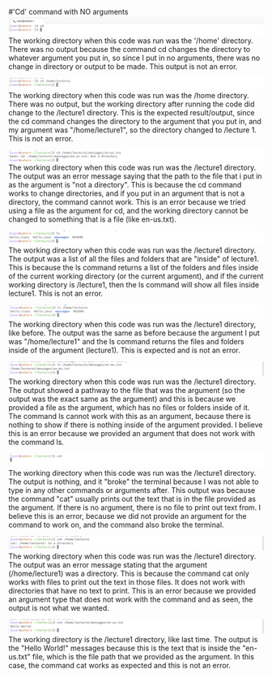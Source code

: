 #'Cd' command with NO arguments
![Image](LabReport1.jpg)
The working directory when this code was run was the '/home' directory. 
There was no output because the command cd changes the directory to whatever argument you put in, so since I put in no arguments, there was no change in directory or output to be made. 
This output is not an error.


![Image](LabReport2.jpg)
The working directory when this code was run was the /home directory. There was no output, but the working directory after running the code did change to the /lecture1 directory. This is the expected result/output, since the cd command changes the directory to the argument that you put in, and my argument was "/home/lecture1", so the directory changed to /lecture 1. This is not an error. 

![Image](LabReport3.jpg)
The working directory when this code was run was the /lecture1 directory. The output was an error message saying that the path to the file that i put in as the argument is "not a directory". This is because the cd command works to change directories, and if you put in an argument that is not a directory, the command cannot work. This is an error because we tried using a file as the argument for cd, and the working directory cannot be changed to something that is a file (like en-us.txt). 

![Image](LabReport4.jpg)
The working directory when this code was run was the /lecture1 directory. The output was a list of all the files and folders that are "inside" of lecture1. This is because the ls command returns a list of the folders and files inside of the current working directory (or the current argument), and if the current working directory is /lecture1, then the ls command will show all files inside lecture1. This is not an error. 

![Image](LabReport5.jpg)
The working directory when this code was run was the /lecture1 directory, like before. The output was the same as before because the argument I put was "/home/lecture1" and the ls command returns the files and folders inside of the argument (lecture1). This is expected and is not an error. 

![Image](LabReport6.jpg)
The working directory when this code was run was the /lecture1 directory. The output showed a pathway to the file that was the argument (so the output was the exact same as the argument) and this is because we provided a file as the argument, which has no files or folders inside of it. The command ls cannot work with this as an argument, because there is nothing to show if there is nothing inside of the argument provided. I believe this is an error because we provided an argument that does not work with the command ls. 

![Image](LabReport7.jpg)
The working directory when this code was run was the /lecture1 directory. The output is nothing, and it "broke" the terminal because I was not able to type in any other commands or arguments after. This output was because the command "cat" usually prints out the text that is in the file provided as the argument. If there is no argument, there is no file to print out text from. I believe this is an error, because we did not provide an argument for the command to work on, and the command also broke the terminal. 

![Image](LabReport8.jpg)
The working directory when this code was run was the /lecture1 directory. The output was an error message stating that the argument (/home/lecture1) was a directory. This is because the command cat only works with files to print out the text in those files. It does not work with directories that have no text to print. This is an error because we provided an argument type that does not work with the command and as seen, the output is not what we wanted. 

![Image](LabReport9.jpg)
The working directory is the /lecture1 directory, like last time. The output is the "Hello World!" messages because this is the text that is inside the "en-us.txt" file, which is the file path that we provided as the argument. In this case, the command cat works as expected and this is not an error.
